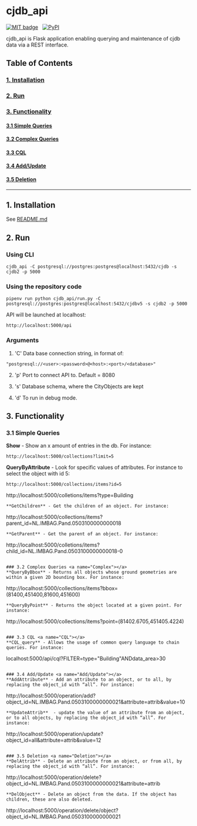 # cjdb_api
[![MIT badge](https://img.shields.io/pypi/l/cjdb)](../LICENSE) &nbsp; [![PyPI](https://img.shields.io/pypi/v/cjdb)](https://pypi.org/project/cjdb)

cjdb_api is Flask application enabling querying and maintenance of cjdb data via a REST interface.

## Table of Contents  
### [1. Installation](#Installation)
### [2. Run](#Run)
### [3. Functionality](#Functionality)
   #### [3.1 Simple Queries](#Simple)
   #### [3.2 Complex Queries](#Complex)
   #### [3.3 CQL](#CQL)
   #### [3.4 Add/Update](#Add/Update)
   #### [3.5 Deletion](#Deletion)

---
## 1. Installation <a name="Installation"></a>
See [README.md](../README.md)

## 2. Run <a name="Run"></a>

### Using CLI

```
cjdb_api -C postgresql://postgres:postgres@localhost:5432/cjdb -s cjdb2 -p 5000
```

### Using the repository code
```
pipenv run python cjdb_api/run.py -C postgresql://postgres:postgres@localhost:5432/cjdbv5 -s cjdb2 -p 5000
```

API will be launched at localhost:
```
http://localhost:5000/api
```

### Arguments 

1. 'C' 
Data base connection string, in format of:
```
"postgresql://<user>:<password>@<host>:<port>/<database>"
```
2. 'p'
Port to connect API to. Default = 8080
3. 's'
Database schema, where the CityObjects are kept

4. 'd'
To run in debug mode.


## 3. Functionality <a name="Functionality"></a>
 
### 3.1 Simple Queries <a name="Simple"></a>
**Show** - Show an x amount of entries in the db. For instance: 
```
http://localhost:5000/collections?limit=5
```
**QueryByAttribute** - Look for specific values of attributes. For instance to select the object with id 5:
```
http://localhost:5000/collections/items?id=5
```
http://localhost:5000/colletions/items?type=Building
```
**GetChildren** - Get the children of an object. For instance:
```
http://localhost:5000/collections/items?parent_id=NL.IMBAG.Pand.0503100000000018
```
**GetParent** - Get the parent of an object. For instance:
```
http://localhost:5000/colletions/items?child_id=NL.IMBAG.Pand.0503100000000018-0
```

### 3.2 Complex Queries <a name="Complex"></a>
**QueryByBbox** - Returns all objects whose ground geometries are within a given 2D bounding box. For instance:
```
http://localhost:5000/collections/items?bbox=(81400,451400,81600,451600)
```
**QueryByPoint** - Returns the object located at a given point. For instance:
```
http://localhost:5000/collections/items?point=(81402.6705,451405.4224)
```

### 3.3 CQL <a name="CQL"></a>
**CQL_query** - Allows the usage of common query language to chain queries. For instance:
```
localhost:5000/api/cql?FILTER=type="Building"ANDdata_area>30
```

### 3.4 Add/Update <a name="Add/Update"></a>
**AddAttribute** - Add an attribute to an object, or to all, by replacing the object_id with “all”. For instance: 
```
http://localhost:5000/operation/add?object_id=NL.IMBAG.Pand.0503100000000021&attribute=attrib&value=10
```
**UpdateAttrib**  - update the value of an attribute from an object, or to all objects, by replacing the object_id with “all”. For instance:
```
http://localhost:5000/operation/update?object_id=all&attribute=attrib&value=12
```

### 3.5 Deletion <a name="Deletion"></a>
**DelAttrib** - Delete an attribute from an object, or from all, by replacing the object_id with “all”. For instance:
```
http://localhost:5000/operation/delete?object_id=NL.IMBAG.Pand.0503100000000021&attribute=attrib
```
**DelObject** - Delete an object from the data. If the object has children, these are also deleted.
```
http://localhost:5000/operation/delete/object?object_id=NL.IMBAG.Pand.0503100000000021
```
